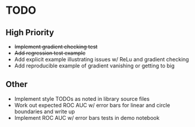 # TODO

## High Priority

* ~~Implement gradient checking test~~
* ~~Add regression test example~~
* Add explicit example illustrating issues w/ ReLu and gradient checking
* Add reproducible example of gradient vanishing or getting to big

## Other

* Implement style TODOs as noted in library source files
* Work out expected ROC AUC w/ error bars for linear and circle boundaries and write up
* Implement ROC AUC w/ error bars tests in demo notebook
